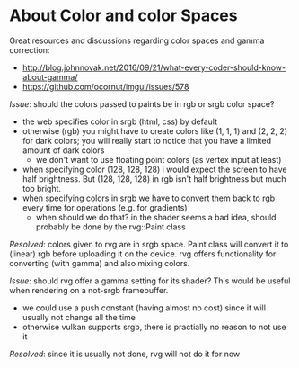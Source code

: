 About Color and color Spaces
============================

Great resources and discussions regarding color spaces and gamma correction:
- http://blog.johnnovak.net/2016/09/21/what-every-coder-should-know-about-gamma/
- https://github.com/ocornut/imgui/issues/578


*Issue*: should the colors passed to paints be in rgb or srgb color space?

- the web specifies color in srgb (html, css) by default
- otherwise (rgb) you might have to create colors like (1, 1, 1) and (2, 2, 2)
  for dark colors; you will really start to notice that you have
  a limited amount of dark colors
  	- we don't want to use floating point colors (as vertex input at least)
- when specifying color (128, 128, 128) i would expect the screen to have
  half brightness. But (128, 128, 128) in rgb isn't half brightness but much
  too bright.
- when specifying colors in srgb we have to convert them back to rgb every
  time for operations (e.g. for gradients)
  	- when should we do that? in the shader seems a bad idea, should probably
	  be done by the rvg::Paint class

*Resolved*: colors given to rvg are in srgb space. Paint class will convert it
  to (linear) rgb before uploading it on the device. rvg offers functionality
  for converting (with gamma) and also mixing colors.



*Issue*: should rvg offer a gamma setting for its shader? This would be useful
when rendering on a not-srgb framebuffer.

- we could use a push constant (having almost no cost) since it will
  usually not change all the time
- otherwise vulkan supports srgb, there is practially no reason to not use it

*Resolved*: since it is usually not done, rvg will not do it for now
